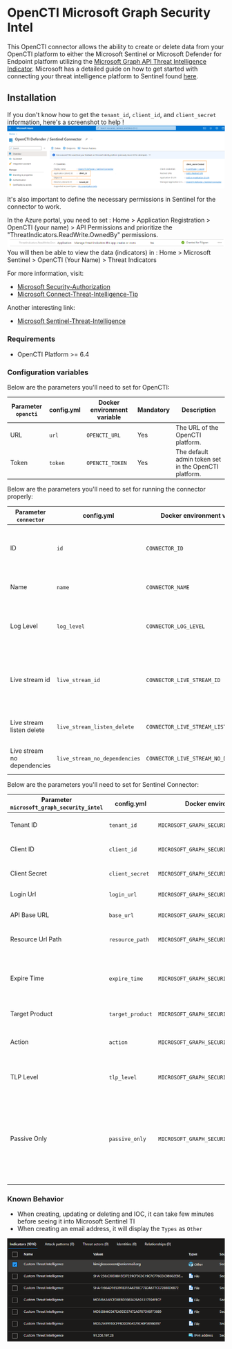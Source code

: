 # OpenCTI Microsoft Graph Security Intel

This OpenCTI connector allows the ability to create or delete data from your OpenCTI platform to either the Microsoft
Sentinel or Microsoft Defender for Endpoint platform utilizing
the [Microsoft Graph API Threat Intelligence Indicator](https://learn.microsoft.com/en-us/graph/api/resources/tiindicator?view=graph-rest-beta).
Microsoft has a detailed guide on how to get started with connecting your threat intelligence platform to Sentinel
found [here](https://learn.microsoft.com/en-us/azure/architecture/example-scenario/data/sentinel-threat-intelligence#import-threat-indicators-with-the-platforms-data-connector).

## Installation

If you don't know how to get the `tenant_id`, `client_id`, and `client_secret` information, here's a screenshot to
help !
![Sentinel_variables](./doc/sentinel_info_variables.png)

It's also important to define the necessary permissions in Sentinel for the connector to work.

In the Azure portal, you need to set :
Home > Application Registration > OpenCTI (your name) > API Permissions
and prioritize the "ThreatIndicators.ReadWrite.OwnedBy" permissions.
![Sentinel_permission](./doc/permission_mandatory.png)
You will then be able to view the data (indicators) in :
Home > Microsoft Sentinel > OpenCTI (Your Name) > Threat Indicators

For more information, visit:

- [Microsoft Security-Authorization](https://learn.microsoft.com/en-us/graph/security-authorization)
- [Microsoft Connect-Threat-Intelligence-Tip](https://learn.microsoft.com/en-us/azure/sentinel/connect-threat-intelligence-tip)

Another interesting link:

- [Microsoft Sentinel-Threat-Intelligence](https://learn.microsoft.com/en-us/azure/architecture/example-scenario/data/sentinel-threat-intelligence#import-threat-indicators-with-the-platforms-data-connector)

### Requirements

- OpenCTI Platform >= 6.4

### Configuration variables

Below are the parameters you'll need to set for OpenCTI:

| Parameter `opencti` | config.yml | Docker environment variable | Mandatory | Description                                          |
|---------------------|------------|-----------------------------|-----------|------------------------------------------------------|
| URL                 | `url`      | `OPENCTI_URL`               | Yes       | The URL of the OpenCTI platform.                     |
| Token               | `token`    | `OPENCTI_TOKEN`             | Yes       | The default admin token set in the OpenCTI platform. |

Below are the parameters you'll need to set for running the connector properly:

| Parameter `connector`       | config.yml                    | Docker environment variable             | Default | Mandatory | Example                                | Description                                                                            |
|-----------------------------|-------------------------------|-----------------------------------------|---------|-----------|----------------------------------------|----------------------------------------------------------------------------------------|
| ID                          | `id`                          | `CONNECTOR_ID`                          | /       | Yes       | `fe418972-1b42-42c9-a665-91544c1a9939` | A unique `UUIDv4` identifier for this connector instance.                              |
| Name                        | `name`                        | `CONNECTOR_NAME`                        | /       | Yes       | `Microsoft Sentinel`                   | Full name of the connector : `Microsoft Sentinel`.                                     |
| Log Level                   | `log_level`                   | `CONNECTOR_LOG_LEVEL`                   | `error` | No        | `error`                                | Determines the verbosity of the logs. Options are `debug`, `info`, `warn`, or `error`. |
| Live stream id              | `live_stream_id`              | `CONNECTOR_LIVE_STREAM_ID`              | /       | Yes       | `9f204482-47a4-4fa4-b88b-ff4f390f31dd` | The Live Stream ID of the stream created in the OpenCTI interface. A unique `UUIDv4`.  |
| Live stream listen delete   | `live_stream_listen_delete`   | `CONNECTOR_LIVE_STREAM_LISTEN_DELETE`   | `true`  | No        | `true`                                 | The Live Stream listen delete must be `true`.                                          |
| Live stream no dependencies | `live_stream_no_dependencies` | `CONNECTOR_LIVE_STREAM_NO_DEPENDENCIES` | `true`  | No        | `true`                                 | The Live Stream no dependencies must be `true`.                                        |

Below are the parameters you'll need to set for Sentinel Connector:

| Parameter `microsoft_graph_security_intel` | config.yml       | Docker environment variable                           | Default                       | Mandatory | Example                       | Description                                                                                                                                                                                                                                                                                                                                                       |
|--------------------------------------------|------------------|-------------------------------------------------------|-------------------------------|-----------|-------------------------------|-------------------------------------------------------------------------------------------------------------------------------------------------------------------------------------------------------------------------------------------------------------------------------------------------------------------------------------------------------------------|
| Tenant ID                                  | `tenant_id`      | `MICROSOFT_GRAPH_SECURITY_INTEL_TENANT_ID`            | /                             | Yes       | /                             | Your Azure App Tenant ID, see the screenshot to help you find this information.                                                                                                                                                                                                                                                                                   |
| Client ID                                  | `client_id`      | `MICROSOFT_GRAPH_SECURITY_INTEL_CLIENT_ID`            | /                             | Yes       | /                             | Your Azure App Client ID, see the screenshot to help you find this information.                                                                                                                                                                                                                                                                                   |
| Client Secret                              | `client_secret`  | `MICROSOFT_GRAPH_SECURITY_INTEL_CLIENT_SECRET`        | /                             | Yes       | /                             | Your Azure App Client secret, See the screenshot to help you find this information.                                                                                                                                                                                                                                                                               |
| Login Url                                  | `login_url`      | `MICROSOFT_GRAPH_SECURITY_INTEL_LOGIN_URL`            | `https://login.microsoft.com` | No        | `https://login.microsoft.com` | Login URL for Microsoft which is `https://login.microsoft.com`                                                                                                                                                                                                                                                                                                    |
| API Base URL                               | `base_url`       | `MICROSOFT_GRAPH_SECURITY_INTEL_BASE_URL`             | `https://graph.microsoft.com` | No        | `https://graph.microsoft.com` | The resource the API will use which is `https://sentinel.microsoft.com`                                                                                                                                                                                                                                                                                              |
| Resource Url Path                          | `resource_path`  | `MICROSOFT_GRAPH_SECURITY_INTEL_RESOURCE_PATH`        | `/beta/security/tiIndicators` | No        | `/beta/security/tiIndicators` | The request URL that will be used which is `/beta/security/tiIndicators`                                                                                                                                                                                                                                                                                          |
| Expire Time                                | `expire_time`    | `MICROSOFT_GRAPH_SECURITY_INTEL_EXPIRE_TIME`          | `30`                          | No        | `30`                          | Number of days for your indicator to expire in Sentinel after last modification date of the indicator. Only used when no valid_until value is present in the indicator. Suggestion of `30` as a default                                                                                                                                                           |
| Target Product                             | `target_product` | `MICROSOFT_GRAPH_SECURITY_INTEL_TARGET_PRODUCT`       | `Azure Sentinel`              | No        | `Azure Sentinel`              | `Azure Sentinel` or `Microsoft Defender ATP`                                                                                                                                                                                                                                                                                                                      |
| Action                                     | `action`         | `MICROSOFT_GRAPH_SECURITY_INTEL_ACTION`               | Depending on score            | No        | `alert`                       | The action to apply if the indicator is matched from within the targetProduct security tool. Possible values are: `unknown`, `allow`, `block`, `alert`.                                                                                                                                                                                                           |
| TLP Level                                  | `tlp_level`      | `MICROSOFT_GRAPH_SECURITY_INTEL_TLP_LEVEL`            | /                             | No        | `amber`                       | This will overide all TLP values submitted to Sentinel to this. Possible TLP values are `unknown`, `white`, `green`, `amber`, `red`                                                                                                                                                                                                                               |
| Passive Only                               | `passive_only`   | `MICROSOFT_GRAPH_SECURITY_INTEL_PASSIVE_ONLY`         | /                             | No        | `true`                        | Determines if the indicator should trigger an event that is visible to an end-user. When set to `True` security tools will not notify the end user that a ‘hit’ has occurred. This is most often treated as audit or silent mode by security products where they will simply log that a match occurred but will not perform the action. Default value is `False`. |


### Known Behavior

- When creating, updating or deleting and IOC, it can take few minutes before seeing it into Microsoft Sentinel TI
- When creating an email address, it will display the `Types` as `Other`

![Display of Email Address on MSTI](./doc/ioc_msti.png)
